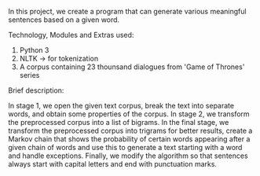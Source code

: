 In this project, we create a program that can generate various meaningful sentences based on a given word. 

Technology, Modules and Extras used:

1. Python 3
2. NLTK -> for tokenization
3. A corpus containing 23 thounsand dialogues from 'Game of Thrones' series 

Brief description:

In stage 1, we open the given text corpus, break the text into separate words, and obtain some properties of the corpus.
In stage 2, we transform the preprocessed corpus into a list of bigrams.
In the final stage, we transform the preprocessed corpus into trigrams for better results, create a Markov chain that shows the probability of certain words appearing after a given chain of words and use this to generate a text starting with a word and handle exceptions. Finally, we modify the algorithm so that sentences always start with capital letters and end with punctuation marks.